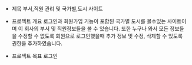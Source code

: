 * 제목
   부서,직원 관리 및 국가별,도시 사이트

* 프로젝트 개요
  로그인과 회원가입 기능이 포함된 국가별 도시를 볼수있는 사이트이며  이 회사의 부서 및 직원정보들을 볼 수 있습니다. 또한 누구나 와서 모든 정보들을 수정할 수 없도록
  회원으로 로그인했을때 추가 정보 및 수정, 삭제할 수 있도록 권한을 추가하였습니다.

* 프로젝트 목표
  로그인

